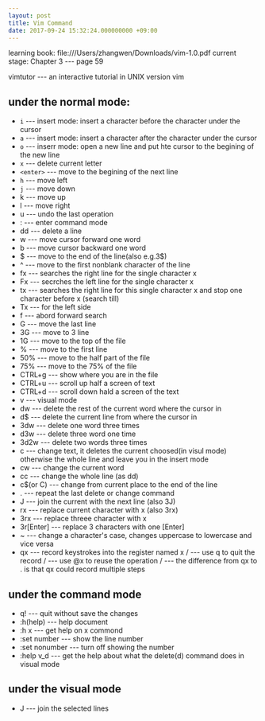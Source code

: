 ```yaml
---
layout: post
title: Vim Command
date: 2017-09-24 15:32:24.000000000 +09:00
---
```


learning book: file:///Users/zhangwen/Downloads/vim-1.0.pdf
current stage: Chapter 3 --- page 59  

vimtutor --- an interactive tutorial in UNIX version vim 

## under the normal mode:
* `i` --- insert mode: insert a character before the character under the cursor
* `a` --- insert mode: insert a character after the character under the cursor
* `o` --- inserr mode: open a new line and put hte cursor to the begining of the new line
* `x` --- delete current letter
* `<enter>` --- move to the begining of the next line 
* `h` --- move left 
* `j` --- move down 
* k --- move up 
* l --- move right 
* u --- undo the last operation
* : --- enter command mode
* dd --- delete a line
* w --- move cursor forward one word
* b --- move cursor backward one word
* $ --- move to the end of the line(also e.g.3$)
* ^ --- move to the first nonblank character of the line
* fx --- searches the right line for the single character x
* Fx --- secrches the left line for the single character x 
* tx --- searches the right line for this single character x and stop one character before x (search till)
* Tx --- for the left side 
* f<esc> --- abord forward search
* G --- move the last line 
* 3G --- move to 3 line 
* 1G --- move to the top of the file
* % --- move to the first line 
* 50% --- move to the half part of the file
* 75% --- move to the 75% of the file
* CTRL+g --- show where you are in the file 
* CTRL+u --- scroll up half a screen of text
* CTRL+d --- scroll down hald a screen of the text
* v --- visual mode
* dw --- delete the rest of the current word where the cursor in 
* d$ --- delete the current line from where the cursor in 
* 3dw --- delete one word three times
* d3w --- delete three word one time 
* 3d2w --- delete two words three times
* c --- change text, it deletes the current choosed(in visul mode) otherwise the whole line  and leave you in the insert mode
* cw --- change the current word
* cc --- change the whole line (as dd)
* c$(or C) --- change from current place to the end of the line
* . --- repeat the last delete or change command 
* J --- join the current with the next line (also 3J)
* rx --- replace current character with x (also 3rx)
* 3rx --- replace threee character with x 
* 3r[Enter] --- replace 3 characters with one [Enter]
* ~ --- change a character's case, changes uppercase to lowercase and vice versa
* qx --- record keystrokes into the register named x   /  --- use q to quit the record  / --- use @x to reuse the operation / --- the difference from qx to . is that qx could record multiple steps

## under the command mode
* q! --- quit without save the changes
* :h(help) --- help document
* :h x --- get help on x commond 
* :set number --- show the line number
* :set nonumber --- turn off showing the number
* :help v_d --- get the help about what the delete(d) command does in visual mode 

## under the visual mode
* J --- join the selected lines
